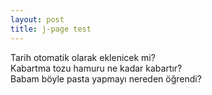 ```yaml
---
layout: post
title: j-page test
---
```

Tarih otomatik olarak eklenicek mi?   
 Kabartma tozu hamuru ne kadar kabartır?   
 Babam böyle pasta yapmayı nereden öğrendi? 
